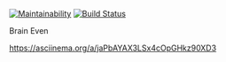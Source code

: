 [![Maintainability](https://api.codeclimate.com/v1/badges/728c151e095a9e94988b/maintainability)](https://codeclimate.com/github/helenkyryliuk/php-brain-games/maintainability)
[![Build Status](https://travis-ci.org/helenkyryliuk/php-brain-games.svg?branch=master)](https://travis-ci.org/helenkyryliuk/php-brain-games)

Brain Even

https://asciinema.org/a/jaPbAYAX3LSx4cOpGHkz90XD3